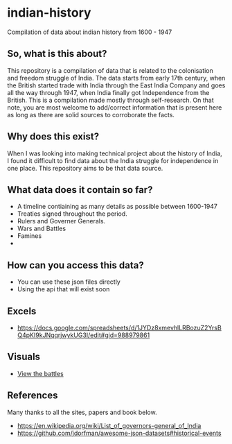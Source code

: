 # indian-history

Compilation of data about indian history from 1600 - 1947

## So, what is this about?

This repository is a compilation of data that is related to the colonisation and freedom struggle of India. The data starts from early 17th century, when the British started trade with India through the East India Company and goes all the way through 1947, when India finally got Independence from the British. 
This is a compilation made mostly through self-research. On that note, you are most welcome to add/correct information that is present here as long as there are solid sources to corroborate the facts.

## Why does this exist?

When I was looking into making technical project about the history of India, I found it difficult to find data about the India struggle for independence in one place. This repository aims to be that data source.

## What data does it contain so far?

* A timeline contiaining as many details as possible between 1600-1947
* Treaties signed throughout the period.
* Rulers and Governer Generals.
* Wars and Battles
* Famines
* 

## How can you access this data?

* You can use these json files directly
* Using the api that will exist soon

## Excels
* https://docs.google.com/spreadsheets/d/1JYDz8xmevhlLRBozuZ2YrsBQ4pKI9kJNqqrjwykUG3I/edit#gid=988979861

## Visuals

* [View the battles](http://mathuramg.com/indian-history/battles/)

## References

Many thanks to all the sites, papers and book below.

* https://en.wikipedia.org/wiki/List_of_governors-general_of_India
* https://github.com/jdorfman/awesome-json-datasets#historical-events
